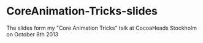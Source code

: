 CoreAnimation-Tricks-slides
===========================

The slides form my "Core Animation Tricks" talk at CocoaHeads Stockholm on October 8th 2013
